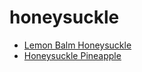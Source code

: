 # honeysuckle

 * [Lemon Balm Honeysuckle](index/l/lemon-balm-honeysuckle-366697.json)
 * [Honeysuckle Pineapple](index/h/honeysuckle-pineapple.json)
